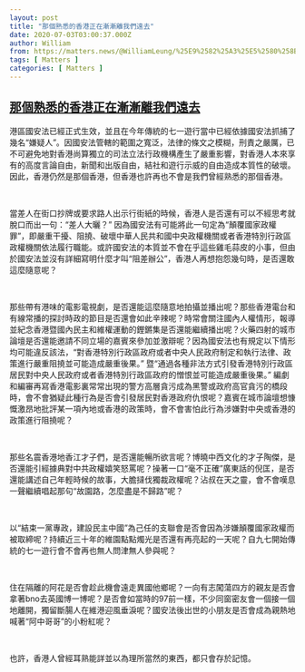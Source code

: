 ```yaml
---
layout: post
title: "那個熟悉的香港正在漸漸離我們遠去"
date: 2020-07-03T03:00:37.000Z
author: William
from: https://matters.news/@WilliamLeung/%25E9%2582%25A3%25E5%2580%258B%25E7%2586%259F%25E6%2582%2589%25E7%259A%2584%25E9%25A6%2599%25E6%25B8%25AF%25E6%25AD%25A3%25E5%259C%25A8%25E6%25BC%25B8%25E6%25BC%25B8%25E9%259B%25A2%25E6%2588%2591%25E5%2580%2591%25E9%2581%25A0%25E5%258E%25BB-bafyreig32dqk3xotdjtn3wpqyk7u24jo7pj7g4j4ayuq6t2oi7xotfnoru
tags: [ Matters ]
categories: [ Matters ]
---
```

<!--1593745237000-->
[那個熟悉的香港正在漸漸離我們遠去](https://matters.news/@WilliamLeung/%25E9%2582%25A3%25E5%2580%258B%25E7%2586%259F%25E6%2582%2589%25E7%259A%2584%25E9%25A6%2599%25E6%25B8%25AF%25E6%25AD%25A3%25E5%259C%25A8%25E6%25BC%25B8%25E6%25BC%25B8%25E9%259B%25A2%25E6%2588%2591%25E5%2580%2591%25E9%2581%25A0%25E5%258E%25BB-bafyreig32dqk3xotdjtn3wpqyk7u24jo7pj7g4j4ayuq6t2oi7xotfnoru)
------

<div>
<p>港區國安法已經正式生效，並且在今年傳統的七一遊行當中已經依據國安法抓捕了幾名“嫌疑人”。因國安法管轄的範圍之寬泛，法律的條文之模糊，刑責之嚴厲，已不可避免地對香港尚算獨立的司法立法行政機構產生了嚴重影響，對香港人本來享有的高度言論自由，新聞和出版自由，結社和遊行示威的自由造成本質性的破壞。因此，香港仍然是那個香港，但香港也許再也不會是我們曾經熟悉的那個香港。</p><p><br></p><p>當差人在街口抄牌或要求路人出示行街紙的時候，香港人是否還有可以不經思考就脫口而出一句：“差人大曬？” 因為國安法有可能將此一句定為“顛覆國家政權罪”，即嚴重干擾、阻撓、破壞中華人民共和國中央政權機關或者香港特別行政區政權機關依法履行職能。或許國安法的本質並不會在乎這些雞毛蒜皮的小事，但由於國安法並沒有詳細寫明什麼才叫“阻差辦公”，香港人再想抱怨幾句時，是否還敢這麼隨意呢？</p><p><br></p><p>那些帶有港味的電影電視劇，是否還能這麼隨意地拍攝並播出呢？那些香港電台和有線常播的探討時政的節目是否還會如此辛辣呢？時常會關注國內人權情形，報導並紀念香港暨國內民主和維權運動的鏗鏘集是否還能繼續播出呢？火藥四射的城市論壇是否還能邀請不同立場的嘉賓來參加並激辯呢？因為國安法也有規定以下情形均可能違反該法，“對香港特別行政區政府或者中央人民政府制定和執行法律、政策進行嚴重阻撓並可能造成嚴重後果。” 暨“通過各種非法方式引發香港特別行政區居民對中央人民政府或者香港特別行政區政府的憎恨並可能造成嚴重後果。” 編劇和編審再寫香港電影裏常常出現的警方高層貪污成為黑警或政府高官貪污的橋段時，會不會猶疑此種行為是否會引發居民對香港政府仇恨呢？嘉賓在城市論壇想慷慨激昂地批評某一項內地或香港的政策時，會不會害怕此行為涉嫌對中央或香港的政策進行阻撓呢？</p><p><br></p><p>那些名震香港地香江才子們，是否還能暢所欲言呢？博曉中西文化的才子陶傑，是否還能引經據典對中共政權嬉笑怒罵呢？操著一口“毫不正確”廣東話的倪匡，是否還能講述自己年輕時候的故事，大膽撻伐獨裁政權呢？沾叔在天之靈，會不會嘆息一聲繼續唱起那句“故園路，怎麼盡是不歸路”呢？</p><p><br></p><p>以“結束一黨專政，建設民主中國”為己任的支聯會是否會因為涉嫌顛覆國家政權而被取締呢？持續近三十年的維園點點燭光是否還有再亮起的一天呢？自九七開始傳統的七一遊行會不會再也無人問津無人參與呢？</p><p><br></p><p>住在隔離的阿花是否會趁此機會遠走異國他鄉呢？一向有志闖蕩四方的親友是否會拿著bno去英國博一博呢？是否會如當時的97前一樣，不少同窗密友會一個接一個地離開，獨留斷腸人在維港迎風垂淚呢？國安法後出世的小朋友是否會成為親熱地喊著“阿中哥哥”的小粉紅呢？</p><p><br></p><p>也許，香港人曾經耳熟能詳並以為理所當然的東西，都只會存於記憶。</p><p><br></p><p><br></p>
</div>
